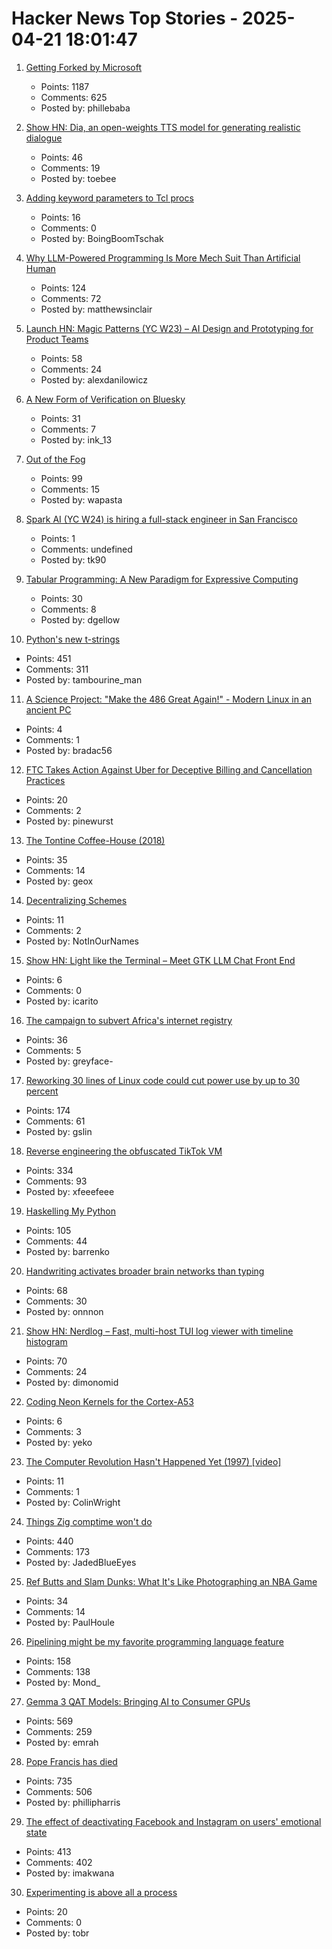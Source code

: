 # Hacker News Top Stories - 2025-04-21 18:01:47

1. [Getting Forked by Microsoft](https://philiplaine.com/posts/getting-forked-by-microsoft/)
   - Points: 1187
   - Comments: 625
   - Posted by: phillebaba

2. [Show HN: Dia, an open-weights TTS model for generating realistic dialogue](https://github.com/nari-labs/dia)
   - Points: 46
   - Comments: 19
   - Posted by: toebee

3. [Adding keyword parameters to Tcl procs](https://world-playground-deceit.net/blog/2025/04/adding-keyword-parameters-to-tcl-procs.html)
   - Points: 16
   - Comments: 0
   - Posted by: BoingBoomTschak

4. [Why LLM-Powered Programming Is More Mech Suit Than Artificial Human](https://matthewsinclair.com/blog/0178-why-llm-powered-programming-is-more-mech-suit-than-artificial-human)
   - Points: 124
   - Comments: 72
   - Posted by: matthewsinclair

5. [Launch HN: Magic Patterns (YC W23) – AI Design and Prototyping for Product Teams](undefined)
   - Points: 58
   - Comments: 24
   - Posted by: alexdanilowicz

6. [A New Form of Verification on Bluesky](https://bsky.social/about/blog/04-21-2025-verification)
   - Points: 31
   - Comments: 7
   - Posted by: ink_13

7. [Out of the Fog](https://www.theverge.com/cs/features/651701/vietnam-operation-babylift-adoption-transnational)
   - Points: 99
   - Comments: 15
   - Posted by: wapasta

8. [Spark AI (YC W24) is hiring a full-stack engineer in San Francisco](https://www.ycombinator.com/companies/spark/jobs/kDeJlPK-software-engineer-full-stack)
   - Points: 1
   - Comments: undefined
   - Posted by: tk90

9. [Tabular Programming: A New Paradigm for Expressive Computing](https://sam.elborai.me/articles/tabular-programming/)
   - Points: 30
   - Comments: 8
   - Posted by: dgellow

10. [Python's new t-strings](https://davepeck.org/2025/04/11/pythons-new-t-strings/)
   - Points: 451
   - Comments: 311
   - Posted by: tambourine_man

11. [A Science Project: "Make the 486 Great Again!" - Modern Linux in an ancient PC](https://yeokhengmeng.com/2018/01/make-the-486-great-again/)
   - Points: 4
   - Comments: 1
   - Posted by: bradac56

12. [FTC Takes Action Against Uber for Deceptive Billing and Cancellation Practices](https://www.ftc.gov/news-events/news/press-releases/2025/04/ftc-takes-action-against-uber-deceptive-billing-cancellation-practices)
   - Points: 20
   - Comments: 2
   - Posted by: pinewurst

13. [The Tontine Coffee-House (2018)](https://tontinecoffeehouse.com/2018/10/15/the-tontine-coffee-house/)
   - Points: 35
   - Comments: 14
   - Posted by: geox

14. [Decentralizing Schemes](https://www.tbray.org/ongoing/When/202x/2025/04/16/Decentralized-Schemes)
   - Points: 11
   - Comments: 2
   - Posted by: NotInOurNames

15. [Show HN: Light like the Terminal – Meet GTK LLM Chat Front End](https://github.com/icarito/gtk-llm-chat/)
   - Points: 6
   - Comments: 0
   - Posted by: icarito

16. [The campaign to subvert Africa's internet registry](https://www.capeindependent.com/article/the-campaign-to-subvert-africas-internet-registry)
   - Points: 36
   - Comments: 5
   - Posted by: greyface-

17. [Reworking 30 lines of Linux code could cut power use by up to 30 percent](https://spectrum.ieee.org/data-center-energy-consumption)
   - Points: 174
   - Comments: 61
   - Posted by: gslin

18. [Reverse engineering the obfuscated TikTok VM](https://github.com/LukasOgunfeitimi/TikTok-ReverseEngineering)
   - Points: 334
   - Comments: 93
   - Posted by: xfeeefeee

19. [Haskelling My Python](https://unnamed.website/posts/haskelling-my-python/)
   - Points: 105
   - Comments: 44
   - Posted by: barrenko

20. [Handwriting activates broader brain networks than typing](https://www.psypost.org/handwriting-activates-broader-brain-networks-than-typing-study-shows/)
   - Points: 68
   - Comments: 30
   - Posted by: onnnon

21. [Show HN: Nerdlog – Fast, multi-host TUI log viewer with timeline histogram](https://github.com/dimonomid/nerdlog)
   - Points: 70
   - Comments: 24
   - Posted by: dimonomid

22. [Coding Neon Kernels for the Cortex-A53](https://destevez.net/2025/02/coding-neon-kernels-for-the-cortex-a53/)
   - Points: 6
   - Comments: 3
   - Posted by: yeko

23. [The Computer Revolution Hasn't Happened Yet (1997) [video]](https://www.youtube.com/watch?v=aYT2se94eU0)
   - Points: 11
   - Comments: 1
   - Posted by: ColinWright

24. [Things Zig comptime won't do](https://matklad.github.io/2025/04/19/things-zig-comptime-wont-do.html)
   - Points: 440
   - Comments: 173
   - Posted by: JadedBlueEyes

25. [Ref Butts and Slam Dunks: What It's Like Photographing an NBA Game](https://petapixel.com/2025/04/09/ref-butts-and-slam-dunks-what-its-like-photographing-an-nba-game/)
   - Points: 34
   - Comments: 14
   - Posted by: PaulHoule

26. [Pipelining might be my favorite programming language feature](https://herecomesthemoon.net/2025/04/pipelining/)
   - Points: 158
   - Comments: 138
   - Posted by: Mond_

27. [Gemma 3 QAT Models: Bringing AI to Consumer GPUs](https://developers.googleblog.com/en/gemma-3-quantized-aware-trained-state-of-the-art-ai-to-consumer-gpus/)
   - Points: 569
   - Comments: 259
   - Posted by: emrah

28. [Pope Francis has died](https://www.reuters.com/world/pope-francis-has-died-vatican-says-video-statement-2025-04-21/)
   - Points: 735
   - Comments: 506
   - Posted by: phillipharris

29. [The effect of deactivating Facebook and Instagram on users' emotional state](https://www.nber.org/papers/w33697)
   - Points: 413
   - Comments: 402
   - Posted by: imakwana

30. [Experimenting is above all a process](https://www.205.tf/articles/experimenting-is-above-all-a-process)
   - Points: 20
   - Comments: 0
   - Posted by: tobr

